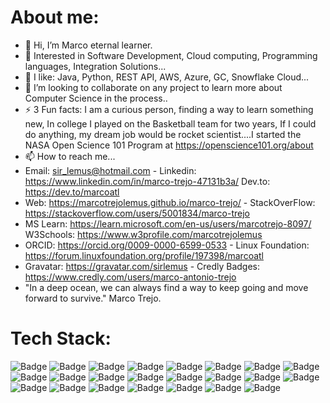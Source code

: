 # About me:
- 👋 Hi, I’m Marco eternal learner.
- 👀 Interested in Software Development, Cloud computing, Programming languages, Integration Solutions...
- 🌱 I like: Java, Python, REST API, AWS, Azure, GC, Snowflake Cloud...
- 💞️ I’m looking to collaborate on any project to learn more about Computer Science in the process..
- ⚡ 3 Fun facts: I am a curious person, finding a way to learn something new, In college I played on the Basketball team for two years, If I could do anything, my dream job would be rocket scientist....I started the NASA Open Science 101 Program at https://openscience101.org/about
- 📫 How to reach me...
- Email: sir_lemus@hotmail.com   - Linkedin: https://www.linkedin.com/in/marco-trejo-47131b3a/    Dev.to: https://dev.to/marcoatl
- Web: https://marcotrejolemus.github.io/marco-trejo/   - StackOverFlow: https://stackoverflow.com/users/5001834/marco-trejo
- MS Learn: https://learn.microsoft.com/en-us/users/marcotrejo-8097/ W3Schools: https://www.w3profile.com/marcotrejolemus
- ORCID: https://orcid.org/0009-0000-6599-0533  - Linux Foundation: https://forum.linuxfoundation.org/profile/197398/marcoatl
- Gravatar: https://gravatar.com/sirlemus  - Credly Badges: https://www.credly.com/users/marco-antonio-trejo
- "In a deep ocean, we can always find a way to keep going and move forward to survive." 
  Marco Trejo.
# Tech Stack:
![Badge](https://github.com/marcotrejolemus/portafolio/blob/main/assets/badge-literalura.png)
![Badge](https://github.com/marcotrejolemus/portafolio/blob/main/assets/badge-decodificador.png)
![Badge](https://github.com/marcotrejolemus/portafolio/blob/main/assets/badge-conversorMoneda.png)
![Badge](https://github.com/marcotrejolemus/portafolio/blob/main/assets/power-bi-1.svg)
![Badge](https://github.com/marcotrejolemus/portafolio/blob/main/assets/csharp-2.svg)
![Badge](https://github.com/marcotrejolemus/portafolio/blob/main/assets/csharp-logic.svg)
![Badge](https://github.com/marcotrejolemus/portafolio/blob/main/assets/az-fundamentals.svg)
![Badge](https://github.com/marcotrejolemus/portafolio/blob/main/assets/LFS100.png)
![Badge](https://github.com/marcotrejolemus/portafolio/blob/main/assets/LFS102.png)
![Badge](https://github.com/marcotrejolemus/portafolio/blob/main/assets/LFS108.png)
![Badge](https://github.com/marcotrejolemus/portafolio/blob/main/assets/LFS112.png)
![Badge](https://github.com/marcotrejolemus/portafolio/blob/main/assets/LFS116.png)
![Badge](https://github.com/marcotrejolemus/portafolio/blob/main/assets/LFS121.png)
![Badge](https://github.com/marcotrejolemus/portafolio/blob/main/assets/LFS1010.png)
![Badge](https://github.com/marcotrejolemus/portafolio/blob/main/assets/Certiprof_CAPC.png)
![Badge](https://github.com/marcotrejolemus/portafolio/blob/main/assets/Certiprof_Learner.png)
![Badge](https://github.com/marcotrejolemus/portafolio/blob/main/assets/ISC2Candidate.png)
![Badge](https://github.com/marcotrejolemus/portafolio/blob/main/assets/GCC.png)
![Badge](https://github.com/marcotrejolemus/portafolio/blob/main/assets/SFC.png)
![Badge](https://github.com/marcotrejolemus/portafolio/blob/main/assets/MGCL3.png)
![Badge](https://github.com/marcotrejolemus/portafolio/blob/main/assets/snowflake.png)
![Badge](https://github.com/marcotrejolemus/portafolio/blob/main/assets/mongoDB.png)
![Badge](https://github.com/marcotrejolemus/portafolio/blob/main/assets/python_bd.png)
<!---
marcotrejolemus/marcotrejolemus is a ✨ special ✨ repository because its `README.md` (this file) appears on your GitHub profile.
You can click the Preview link to take a look at your changes.
--->
